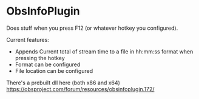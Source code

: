 # ObsInfoPlugin

Does stuff when you press F12 (or whatever hotkey you configured).

Current features:
 * Appends Current total of stream time to a file in hh:mm:ss format when pressing the hotkey
 * Format can be configured
 * File location can be configured

There's a prebuilt dll here (both x86 and x64) https://obsproject.com/forum/resources/obsinfoplugin.172/
